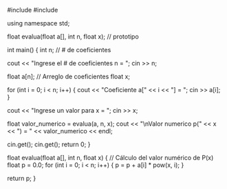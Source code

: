#include <iostream>
#include <cmath>
 
using namespace std;
 
float evalua(float a[], int n, float x); // prototipo

 
int main()
{
   int n;   // # de coeficientes
 
   cout << "Ingrese el # de coeficientes n = ";
   cin >> n;
 
   float a[n]; // Arreglo de coeficientes
   float x;
 
   for (int i = 0; i < n; i++) {
      cout << "Coeficiente a[" << i << "] = ";
      cin >> a[i];
   }
 
   cout << "Ingrese un valor para x = ";
   cin >> x;
 
   float valor_numerico = evalua(a, n, x);
   cout << "\nValor numerico p(" << x << ") = " << valor_numerico << endl;
 
   cin.get();
   cin.get();
   return 0;
}
 
float evalua(float a[], int n, float x) {
   // Cálculo del valor numérico de P(x)
   float p = 0.0;
   for (int i = 0; i < n; i++) {
      p = p + a[i] * pow(x, i);
   }
 
   return p;
}
 
